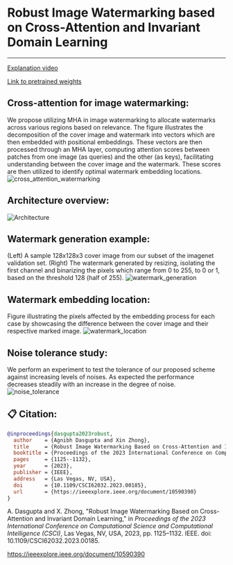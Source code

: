 # Robust Image Watermarking based on Cross-Attention and Invariant Domain Learning
---

[Explanation video](https://unomaha.yuja.com/V/Video?v=9291369&a=119095956)

[Link to pretrained weights
](https://drive.google.com/drive/folders/1GHNU1KFDcLaGMpALDvrFVxEtAlnP5ZXF?usp=sharing)

**Cross-attention for image watermarking:**
---
We propose utilizing MHA in image watermarking to allocate watermarks across various regions based on relevance. The figure illustrates the decomposition of the cover image and watermark into vectors which are then embedded  with positional embeddings. These vectors are then processed through an MHA layer, computing attention scores between patches from one image (as queries) and the other (as keys), facilitating understanding between the cover image and the watermark. These scores are then utilized to identify optimal watermark embedding locations.
![cross_attention_watermarking](https://github.com/user-attachments/assets/455e8bec-6959-4a0e-8dca-b2147f8dfc1e)



**Architecture overview:**
---
![Architecture](https://github.com/cent664/SSRIW/assets/44358874/81748e20-d762-4330-beef-5ddef1bd82f2)



**Watermark generation example:**
---
(Left) A sample 128x128x3 cover image from our subset of the imagenet validation set.
(Right) The watermark generated by resizing, isolating the first channel and binarizing the pixels which range from 0 to 255, to 0 or 1, based on the threshold 128 (half of 255).
![watermark_generation](https://github.com/cent664/SSRIW/assets/44358874/29129023-6d8f-4383-8b63-6cd444b379f3)



**Watermark embedding location:**
---
Figure illustrating the pixels affected by the embedding process for each case by showcasing the difference between the cover image and their respective marked image. 
![watermark_location](https://github.com/cent664/SSRIW/assets/44358874/a066ecc7-edc3-4c99-923c-f434b7751db5)



**Noise tolerance study:**
---
We perform an experiment to test the tolerance of our proposed scheme against increasing levels of noises. As expected the performance decreases steadily with an increase in the degree of noise.
![noise_tolerance](https://github.com/cent664/SSRIW/assets/44358874/ae75705b-813c-4fb0-a010-6c62864d1021)


**📋 Citation:**
---
```bibtex
@inproceedings{dasgupta2023robust,
  author    = {Agnibh Dasgupta and Xin Zhong},
  title     = {Robust Image Watermarking Based on Cross-Attention and Invariant Domain Learning},
  booktitle = {Proceedings of the 2023 International Conference on Computational Science and Computational Intelligence (CSCI)},
  pages     = {1125--1132},
  year      = {2023},
  publisher = {IEEE},
  address   = {Las Vegas, NV, USA},
  doi       = {10.1109/CSCI62032.2023.00185},
  url       = {https://ieeexplore.ieee.org/document/10590390}
}
```
A. Dasgupta and X. Zhong, "Robust Image Watermarking Based on Cross-Attention and Invariant Domain Learning," in *Proceedings of the 2023 International Conference on Computational Science and Computational Intelligence (CSCI)*, Las Vegas, NV, USA, 2023, pp. 1125–1132. IEEE. doi: 10.1109/CSCI62032.2023.00185.

https://ieeexplore.ieee.org/document/10590390

